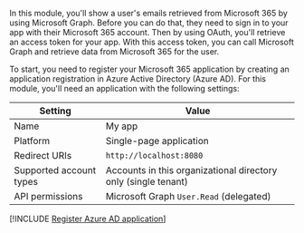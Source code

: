 In this module, you'll show a user's emails retrieved from Microsoft 365 by using Microsoft Graph. Before you can do that, they need to sign in to your app with their Microsoft 365 account. Then by using OAuth, you'll retrieve an access token for your app. With this access token, you can call Microsoft Graph and retrieve data from Microsoft 365 for the user. 

To start, you need to register your Microsoft 365 application by creating an application registration in Azure Active Directory (Azure AD). For this module, you'll need an application with the following settings:

Setting|Value
-------|-----
Name|My app
Platform|Single-page application
Redirect URIs|`http://localhost:8080`
Supported account types|Accounts in this organizational directory only (single tenant)
API permissions|Microsoft Graph `User.Read` (delegated)

[!INCLUDE [Register Azure AD application](../../../includes/exercise-register-aad-application.md)]
